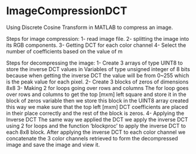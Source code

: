 # ImageCompressionDCT
Using Discrete Cosine Transform in MATLAB to compress an image.

Steps for image compression:
1- read image file.
2- splitting the image into its RGB components.
3- Getting DCT for each color channel
4- Select the number of coefficients based on the value of m

Steps for decompressing the image:
1- Create 3 arrays of type UINT8 to store the inverse DCT values in
Variables of type unsigned integer of 8 bits because when getting the inverse DCT the value will be from 0~255 which is the peak value for each pixel.
2- Create 3 blocks of zeros of dimensions 8x8
3- Making 2 for loops going over rows and columns
The for loop goes over rows and columns to get the top [mxm] left square and store it in the block of zeros variable then we store this block in the UINT8 array created this way we make sure that the top left [mxm] DCT coefficients are placed in their place correctly and the rest of the block is zeros. 
4- Applying the Inverse DCT
The same way we applied the DCT we apply the inverse DCT using 2 for loops and the function
‘blockproc’ to apply the inverse DCT to each 8x8 block.
After applying the inverse DCT to each color channel we concatenate the 3 color channels retrieved to form the decompressed image and save the image and view it.
